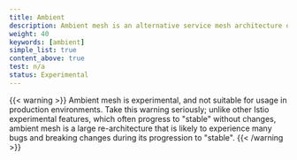 ```yaml
---
title: Ambient
description: Ambient mesh is an alternative service mesh architecture offered by Istio. 
weight: 40
keywords: [ambient]
simple_list: true
content_above: true
test: n/a
status: Experimental
---
```


{{< warning >}}
Ambient mesh is experimental, and not suitable for usage in production environments.
Take this warning seriously; unlike other Istio experimental features, which often progress to "stable" without changes,
ambient mesh is a large re-architecture that is likely to experience many bugs and breaking changes during its progression to "stable".
{{< /warning >}}


